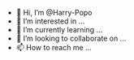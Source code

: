 - 👋 Hi, I’m @Harry-Popo
- 👀 I’m interested in ...
- 🌱 I’m currently learning ...
- 💞️ I’m looking to collaborate on ...
- 📫 How to reach me ...

<!---
Harry-Popo/Harry-Popo is a ✨ special ✨ repository because its `README.md` (this file) appears on your GitHub profile.
You can click the Preview link to take a look at your changes.
--->
